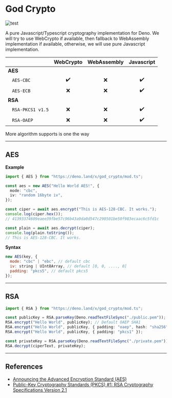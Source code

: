 # God Crypto

![test](https://github.com/invisal/god-crypto/workflows/test//badge.svg)

A pure Javascript/Typescript cryptography implementation for Deno. We will try to use WebCrypto if available, then fallback to WebAssembly implementation if available, otherwise, we will use pure Javascript implementation.

|                                    | WebCrypto | WebAssembly | Javascript |
| ---------------------------------- | :-------: | :---------: | :--------: |
| **AES**                            |           |             |            |
| &nbsp;&nbsp;&nbsp;`AES-CBC`        |    ✔️     |     ❌      |     ✔️     |
| &nbsp;&nbsp;&nbsp;`AES-ECB`        |    ❌     |     ❌      |     ✔️     |
| **RSA**                            |           |             |            |
| &nbsp;&nbsp;&nbsp;`RSA-PKCS1 v1.5` |    ❌     |     ❌      |     ✔️     |
| &nbsp;&nbsp;&nbsp;`RSA-OAEP`       |    ❌     |     ❌      |     ✔️     |

More algorithm supports is one the way

---

## AES

**Example**

```typescript
import { AES } from "https://deno.land/x/god_crypto/mod.ts";

const aes = new AES("Hello World AES!", {
  mode: "cbc",
  iv: "random 16byte iv",
});

const ciper = await aes.encrypt("This is AES-128-CBC. It works.");
console.log(ciper.hex());
// 41393374609eaee39fbe57c96b43a9da0d547c290501be50f983ecaac6c5fd1c

const plain = await aes.decrypt(ciper);
console.log(plain.toString());
// This is AES-128-CBC. It works.
```

**Syntax**

```javascript
new AES(key, {
  mode: "cbc" | "ebc", // default cbc
  iv: string | UInt8Array, // default [0, 0, ...., 0]
  padding: "pkcs5", // default pkcs5
});
```

---

## RSA

```typescript
import { RSA } from "https://deno.land/x/god_crypto/mod.ts";

const publicKey = RSA.parseKey(Deno.readTextFileSync("./public.pem"));
RSA.encrypt("Hello World", publicKey); // Default OAEP SHA1
RSA.encrypt("Hello World", publicKey, { padding: "oaep", hash: "sha256" });
RSA.encrypt("Hello World", publicKey, { padding: "pkcs1" });

const privateKey = RSA.parseKey(Deno.readTextFileSync("./private.pem"));
RSA.decrypt(ciperText, privateKey);
```

---

## References

- [Announcing the Advanced Encryption Standard (AES)](https://csrc.nist.gov/csrc/media/publications/fips/197/final/documents/fips-197.pdf)
- [Public-Key Cryptography Standards (PKCS) #1: RSA Cryptography Specifications Version 2.1](https://tools.ietf.org/html/rfc3447)
